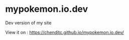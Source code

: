 # mypokemon.io.dev
Dev version of my site

View it on : https://chenditc.github.io/mypokemon.io.dev/

